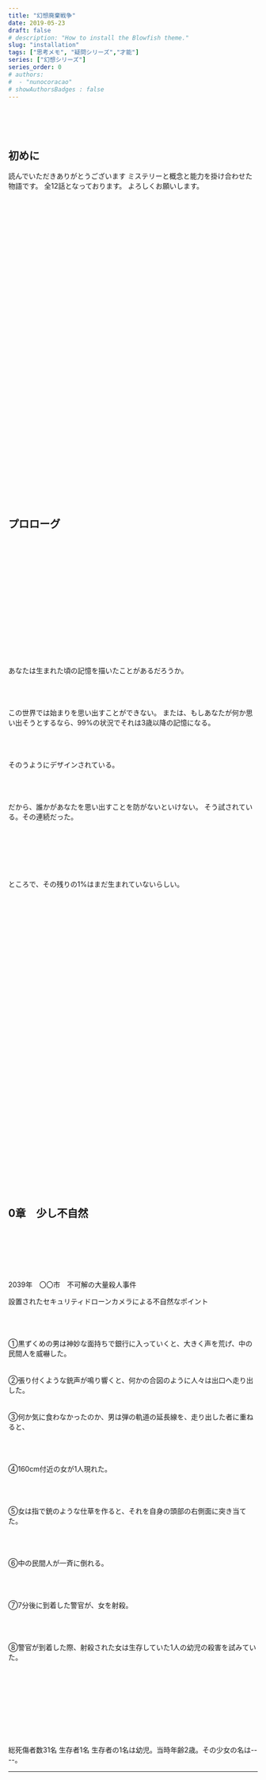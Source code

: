 ```yaml
---
title: "幻想廃棄戦争"
date: 2019-05-23
draft: false
# description: "How to install the Blowfish theme."
slug: "installation"
tags: ["思考メモ", "疑問シリーズ","才能"]
series: ["幻想シリーズ"]
series_order: 0
# authors:
#  - "nunocoracao"
# showAuthorsBadges : false 
---
```


<br><br><br>
## 初めに

読んでいただきありがとうございます
ミステリーと概念と能力を掛け合わせた物語です。
全12話となっております。
よろしくお願いします。





<br><br><br><br><br><br><br><br><br><br><br><br><br><br><br><br><br><br>
<br><br><br><br><br><br><br><br><br><br><br><br><br><br><br><br><br><br>

## プロローグ









<br><br><br><br><br><br><br><br><br><br><br><br><br><br><br>
あなたは生まれた頃の記憶を描いたことがあるだろうか。


<br><br><br>
この世界では始まりを思い出すことができない。
または、もしあなたが何か思い出そうとするなら、99%の状況でそれは3歳以降の記憶になる。

<br><br><br>
そのうようにデザインされている。

<br><br><br>
だから、誰かがあなたを思い出すことを防がないといけない。
そう試されている。その連続だった。



<br><br><br><br><br><br>
ところで、その残りの1%はまだ生まれていないらしい。






<br><br><br><br><br><br><br><br><br><br><br><br><br><br><br><br><br>
<br><br><br><br><br><br><br><br><br><br><br><br><br><br><br><br><br><br>

## 0章　少し不自然


<br><br><br><br><br><br>
2039年　〇〇市　不可解の大量殺人事件

設置されたセキュリティドローンカメラによる不自然なポイント


<br><br><br>
①黒ずくめの男は神妙な面持ちで銀行に入っていくと、大きく声を荒げ、中の民間人を威嚇した。
<br><br><br>
②張り付くような銃声が鳴り響くと、何かの合図のように人々は出口へ走り出した。
<br><br><br>
③何か気に食わなかったのか、男は弾の軌道の延長線を、走り出した者に重ねると、

<br><br><br>
④160cm付近の女が1人現れた。

<br><br><br>
⑤女は指で銃のような仕草を作ると、それを自身の頭部の右側面に突き当てた。

<br><br><br>
⑥中の民間人が一斉に倒れる。

<br><br><br>
⑦7分後に到着した警官が、女を射殺。

<br><br><br>
⑧警官が到着した際、射殺された女は生存していた1人の幼児の殺害を試みていた。



<br><br><br><br><br><br><br><br><br>
総死傷者数31名
生存者1名
生存者の1名は幼児。当時年齢2歳。その少女の名は----。


- - -



